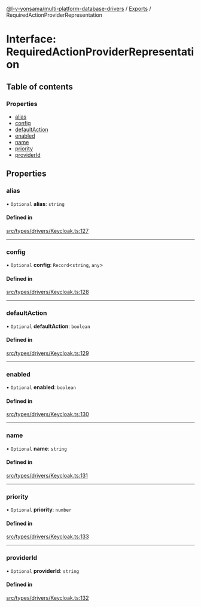 [@l-v-yonsama/multi-platform-database-drivers](../README.md) / [Exports](../modules.md) / RequiredActionProviderRepresentation

# Interface: RequiredActionProviderRepresentation

## Table of contents

### Properties

- [alias](RequiredActionProviderRepresentation.md#alias)
- [config](RequiredActionProviderRepresentation.md#config)
- [defaultAction](RequiredActionProviderRepresentation.md#defaultaction)
- [enabled](RequiredActionProviderRepresentation.md#enabled)
- [name](RequiredActionProviderRepresentation.md#name)
- [priority](RequiredActionProviderRepresentation.md#priority)
- [providerId](RequiredActionProviderRepresentation.md#providerid)

## Properties

### alias

• `Optional` **alias**: `string`

#### Defined in

[src/types/drivers/Keycloak.ts:127](https://github.com/l-v-yonsama/db-drivers/blob/d4478ef/src/types/drivers/Keycloak.ts#L127)

___

### config

• `Optional` **config**: `Record`<`string`, `any`\>

#### Defined in

[src/types/drivers/Keycloak.ts:128](https://github.com/l-v-yonsama/db-drivers/blob/d4478ef/src/types/drivers/Keycloak.ts#L128)

___

### defaultAction

• `Optional` **defaultAction**: `boolean`

#### Defined in

[src/types/drivers/Keycloak.ts:129](https://github.com/l-v-yonsama/db-drivers/blob/d4478ef/src/types/drivers/Keycloak.ts#L129)

___

### enabled

• `Optional` **enabled**: `boolean`

#### Defined in

[src/types/drivers/Keycloak.ts:130](https://github.com/l-v-yonsama/db-drivers/blob/d4478ef/src/types/drivers/Keycloak.ts#L130)

___

### name

• `Optional` **name**: `string`

#### Defined in

[src/types/drivers/Keycloak.ts:131](https://github.com/l-v-yonsama/db-drivers/blob/d4478ef/src/types/drivers/Keycloak.ts#L131)

___

### priority

• `Optional` **priority**: `number`

#### Defined in

[src/types/drivers/Keycloak.ts:133](https://github.com/l-v-yonsama/db-drivers/blob/d4478ef/src/types/drivers/Keycloak.ts#L133)

___

### providerId

• `Optional` **providerId**: `string`

#### Defined in

[src/types/drivers/Keycloak.ts:132](https://github.com/l-v-yonsama/db-drivers/blob/d4478ef/src/types/drivers/Keycloak.ts#L132)
